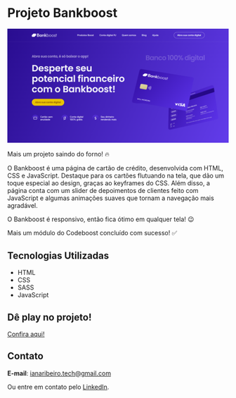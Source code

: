 # Projeto Bankboost

<img src="./img/projeto-bankboost.png">

Mais um projeto saindo do forno! 🔥

O Bankboost é uma página de cartão de crédito, desenvolvida com HTML, CSS e JavaScript. Destaque para os cartões flutuando na tela, que dão um toque especial ao design, graças ao keyframes do CSS. Além disso, a página conta com um slider de depoimentos de clientes feito com JavaScript e algumas animações suaves que tornam a navegação mais agradável.

O Bankboost é responsivo, então fica ótimo em qualquer tela! 😉

Mais um módulo do Codeboost concluído com sucesso! ✅

## Tecnologias Utilizadas
- HTML
- CSS
- SASS
- JavaScript

## Dê play no projeto!

[Confira aqui!](https://iana-ribeiro.github.io/bankboost/)

## Contato

**E-mail**: ianaribeiro.tech@gmail.com

Ou entre em contato pelo [LinkedIn](https://www.linkedin.com/in/iana-ribeiro/).
